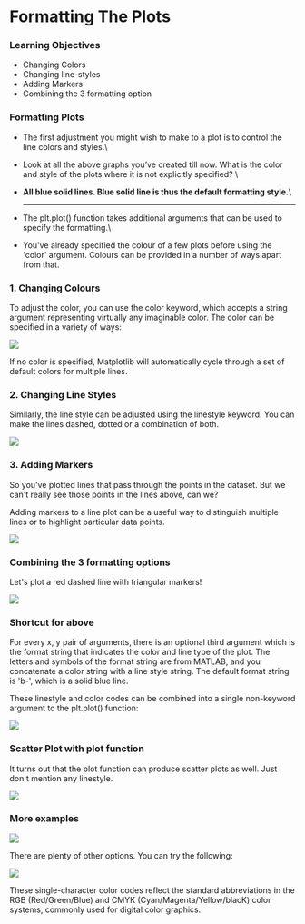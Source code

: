 # Formatting The Plots

### Learning Objectives

* Changing Colors
* Changing line-styles
* Adding Markers
* Combining the 3 formatting option

### Formatting Plots

* The first adjustment you might wish to make to a plot is to control the line colors and styles.\

* Look at all the above graphs you’ve created till now. What is the color and style of the plots where it is not explicitly specified? \

* **All blue solid lines. Blue solid line is thus the default formatting style.**\
  ****
* The plt.plot() function takes additional arguments that can be used to specify the formatting.\

* You've already specified the colour of a few plots before using the 'color' argument. Colours can be provided in a number of ways apart from that.

### 1. Changing Colours

To adjust the color, you can use the color keyword, which accepts a string argument representing virtually any imaginable color. The color can be specified in a variety of ways:

![](https://lh3.googleusercontent.com/XrZFU1P6LGfJtszx83YzFy1onqFw9FkkroMxoJYMVx3YZ5UZriezgq4r7-t3Rm6SuqiRTkisUitFvI6cGl37ylDaBWRIAnvlWWFH26aXDUjxn3kyCmsL5qw42wCvMm-OkQnjoVta0Yg=s0)

If no color is specified, Matplotlib will automatically cycle through a set of default colors for multiple lines.

### 2. Changing Line Styles

Similarly, the line style can be adjusted using the linestyle keyword. You can make the lines dashed, dotted or a combination of both.

![](https://lh4.googleusercontent.com/710Q3smnAgXDyBI0Bp73YmCY2WBwUtMdAbqnfgMYlpz\_kTUws3tTGGtg9WV83gFNG5fRDh096HigsZViXq-gCUt-nUL-Icj6ZP3iiYgrD8Nt0kZb-YLyzV-vmjjLP8EUotk8RpfT1hM=s0)

### 3. Adding Markers

So you've plotted lines that pass through the points in the dataset. But we can't really see those points in the lines above, can we?

Adding markers to a line plot can be a useful way to distinguish multiple lines or to highlight particular data points.&#x20;

![](https://lh6.googleusercontent.com/lplrE0fE5E9zXzILnWZDg-Lz5yAEoSDYZqH6RIjN0u7w-nE\_KisDcaihsHgDzLaFDcKRQSkbc4ozo0-1V8CMoiujyFSz6cKt-\_PZu-D\_rZoi9ebMXdGKnSXs9I9kSi2DqVSJDgqZ6uA=s0)



### Combining the 3 formatting options

Let's plot a red dashed line with triangular markers!

![](https://lh4.googleusercontent.com/2uMAc9j6wVWHV1Kcv-43fQV\_btc3SOc6oEWqIxSZVrEA05ToRrcjNMKVv6B5d25\_8M-O14eIHYciziD5rDq-9Ixaep8wT9E7Z1wAwXQ4xABPde0PcFIoLySxLcmz0Zr0kvUVf-e-eZk=s0)

### Shortcut for above

For every x, y pair of arguments, there is an optional third argument which is the format string that indicates the color and line type of the plot. The letters and symbols of the format string are from MATLAB, and you concatenate a color string with a line style string. The default format string is 'b-', which is a solid blue line.

These linestyle and color codes can be combined into a single non-keyword argument to the plt.plot() function:

![](https://lh6.googleusercontent.com/blLNAzk3\_1WjGxM5NsC\_EaBtvn6L8LMM2q1eYSRutfErYePemQ2TyiSlHpI9CIizJb7lOJsN\_VlLq9NT0M8xypwVC5JPZSgSLY3ys\_0PAvKFKTzMfaMumvfie-0DD8nYFjnQrakgFWE=s0)

### Scatter Plot with plot function

It turns out that the plot function can produce scatter plots as well. Just don't mention any linestyle.

![](https://lh3.googleusercontent.com/pLGECu1H5W63CWk\_N9HzWdclEzU4usRQMZFwPuDMvvoO0kc2tAoTPr3stgycaDxEqiMzFVrzd9-NxAhS373lVapY9-ob-WDe1Kj4vf2lsxJ-HX8dvuBJhmt-tMpsa8uvjsIXFwCixyM=s0)

### More examples

![](https://lh3.googleusercontent.com/ritjOjYLYQ-j4FpR6HlYt0Sr0AUyLtqrSXMD\_E\_w-jVki8AQfHeely-mBMlO2Oa\_2lrxKhyFJ-4sTM-KRdIecs7bc7GGhVtFKKqWigfP\_92nGrLH5iJWvaR7EP1oXnMWOIF8Ey8gJtA=s0)

There are plenty of other options. You can try the following:

![](https://lh4.googleusercontent.com/ri8sw5I5Lv7W1tqL3h0knKRXxQqlrYuVH2T28uHjCJnkpE24tUznVVl9\_ad9XhBomjyqdLwOCT\_JYe566i2IV72LKN8\_7277RdULpr4TAZSCMd634NvRN3FYbZEacVlnx\_06BaCvM-I=s0)

These single-character color codes reflect the standard abbreviations in the RGB (Red/Green/Blue) and CMYK (Cyan/Magenta/Yellow/blacK) color systems, commonly used for digital color graphics.
